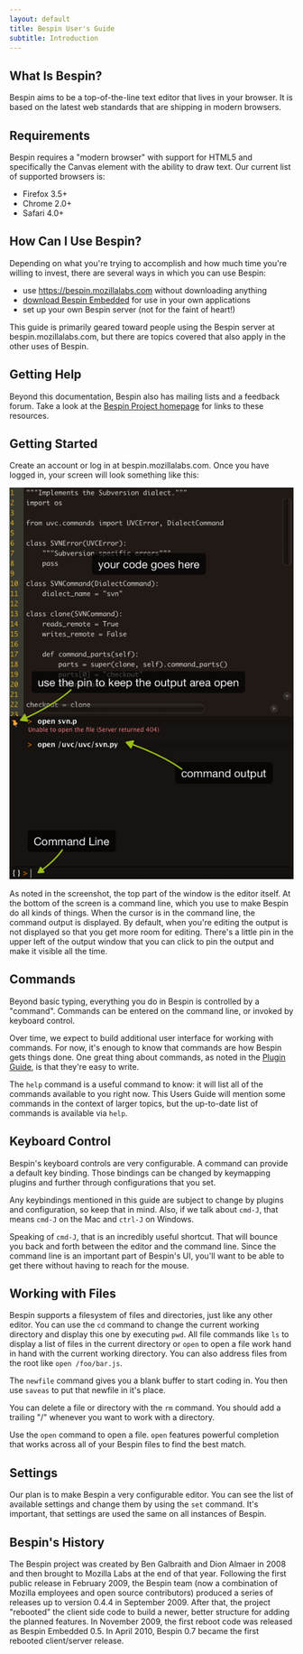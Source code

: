 ```yaml
---
layout: default
title: Bespin User's Guide
subtitle: Introduction
---
```


What Is Bespin?
---------------

Bespin aims to be a top-of-the-line text editor that lives in your browser. It is
based on the latest web standards that are shipping in modern browsers.

Requirements
------------

Bespin requires a "modern browser" with support for HTML5 and specifically the
Canvas element with the ability to draw text. Our current list of supported
browsers is:

* Firefox 3.5+
* Chrome 2.0+
* Safari 4.0+

How Can I Use Bespin?
---------------------

Depending on what you're trying to accomplish and how much time you're willing 
to invest, there are several ways in which you can use Bespin:

* use https://bespin.mozillalabs.com without downloading anything
* [download Bespin Embedded](http://ftp.mozilla.org/pub/mozilla.org/labs/bespin/Embedded/) for use in your own applications
* set up your own Bespin server (not for the faint of heart!)

This guide is primarily geared toward people using the Bespin server at 
bespin.mozillalabs.com, but there are topics covered that also apply in the
other uses of Bespin.

Getting Help
------------

Beyond this documentation, Bespin also has mailing lists and a feedback
forum. Take a look at the [Bespin Project homepage](http://mozillalabs.com/bespin/)
for links to these resources.

Getting Started
---------------

Create an account or log in at bespin.mozillalabs.com. Once you have logged in,
your screen will look something like this:

![Bespin 0.7.1 screenshot](images/Bespin-0.7.1-screenshot.png)

As noted in the screenshot, the top part of the window is the editor itself.
At the bottom of the screen is a command line, which you use to make Bespin
do all kinds of things. When the cursor is in the command line, the command
output is displayed. By default, when you're editing the output is not
displayed so that you get more room for editing. There's a little pin in the
upper left of the output window that you can click to pin the output and
make it visible all the time.

Commands
--------

Beyond basic typing, everything you do in Bespin is controlled by a "command".
Commands can be entered on the command line, or invoked by keyboard control.

Over time, we expect to build additional user interface for working with
commands. For now, it's enough to know that commands are how Bespin gets
things done. One great thing about commands, as noted in the 
[Plugin Guide](../pluginguide/index.html), is that they're easy to write.

The `help` command is a useful command to know: it will list all of the
commands available to you right now. This Users Guide will mention some
commands in the context of larger topics, but the up-to-date list of
commands is available via `help`.

Keyboard Control
----------------

Bespin's keyboard controls are very configurable. A command can provide a
default key binding. Those bindings can be changed by keymapping plugins
and further through configurations that you set.

Any keybindings mentioned in this guide are subject to change by plugins
and configuration, so keep that in mind. Also, if we talk about `cmd-J`,
that means `cmd-J` on the Mac and `ctrl-J` on Windows.

Speaking of `cmd-J`, that is an incredibly useful shortcut. That will
bounce you back and forth between the editor and the command line. Since
the command line is an important part of Bespin's UI, you'll want to be
able to get there without having to reach for the mouse.

Working with Files
------------------

Bespin supports a filesystem of files and directories, just like any other
editor. You can use the `cd` command to change the current working directory
and display this one by executing `pwd`. All file commands like `ls` to display
a list of files in the current directory or `open` to open a file work hand
in hand with the current working directory. You can also address files from the
root like `open /foo/bar.js`.

The `newfile` command gives you a blank buffer to start coding in. You then use `saveas` to put that newfile in it's place. 

You can delete a file or directory with the `rm` command. You should add a 
trailing "/" whenever you want to work with a directory.

Use the `open` command to open a file. `open` features powerful completion 
that works across all of your Bespin files to find the best match.

Settings
--------

Our plan is to make Bespin a very configurable editor. You can see the list
of available settings and change them by using the `set` command. It's important,
that settings are used the same on all instances of Bespin.

Bespin's History
----------------

The Bespin project was created by Ben Galbraith and Dion Almaer in 2008 and
then brought to Mozilla Labs at the end of that year. Following the first 
public release in February 2009, the Bespin team (now a combination of
Mozilla employees and open source contributors) produced a series of
releases up to version 0.4.4 in September 2009. After that, the project
"rebooted" the client side code to build a newer, better structure for
adding the planned features. In November 2009, the first reboot code was
released as Bespin Embedded 0.5. In April 2010, Bespin 0.7 became the
first rebooted client/server release.